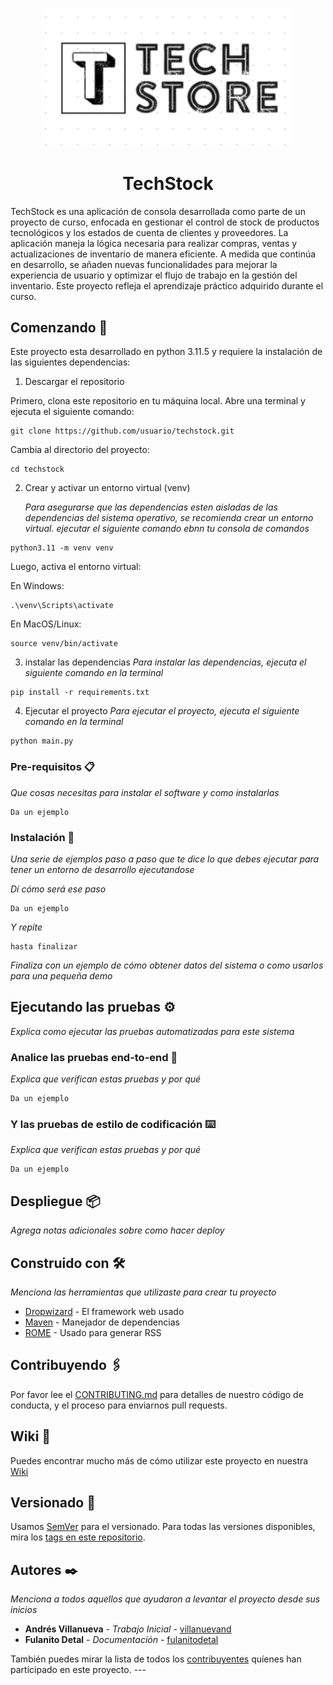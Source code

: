 
<p align="center">
  <img src="image.png" alt="Logo de TechStock" width="400">
</p>

<h1 style="text-align: center;">TechStock</h1>

TechStock es una aplicación de consola desarrollada como parte de un proyecto de curso, enfocada en gestionar el control de stock de productos tecnológicos y los estados de cuenta de clientes y proveedores. La aplicación maneja la lógica necesaria para realizar compras, ventas y actualizaciones de inventario de manera eficiente. A medida que continúa en desarrollo, se añaden nuevas funcionalidades para mejorar la experiencia de usuario y optimizar el flujo de trabajo en la gestión del inventario. Este proyecto refleja el aprendizaje práctico adquirido durante el curso.

## Comenzando 🚀

Este proyecto esta desarrollado en python 3.11.5 y requiere la instalación de las siguientes dependencias:

1. Descargar el repositorio

Primero, clona este repositorio en tu máquina local. Abre una terminal y ejecuta el siguiente comando:

```
git clone https://github.com/usuario/techstock.git

```
Cambia al directorio del proyecto:

```
cd techstock

```


2. Crear y activar un entorno virtual (venv)

    *Para asegurarse que las dependencias esten aisladas de las dependencias del sistema operativo, se recomienda crear un entorno virtual.
    ejecutar el siguiente comando ebnn tu consola de comandos*

```
python3.11 -m venv venv

```

Luego, activa el entorno virtual:

En Windows:

```
.\venv\Scripts\activate

```

En MacOS/Linux:

```
source venv/bin/activate
```

3. instalar las dependencias
    *Para instalar las dependencias, ejecuta el siguiente comando en la terminal*

```
pip install -r requirements.txt
```
4. Ejecutar el proyecto
    *Para ejecutar el proyecto, ejecuta el siguiente comando en la terminal*

```
python main.py
``` 


### Pre-requisitos 📋

_Que cosas necesitas para instalar el software y como instalarlas_

```
Da un ejemplo
```

### Instalación 🔧

_Una serie de ejemplos paso a paso que te dice lo que debes ejecutar para tener un entorno de desarrollo ejecutandose_

_Dí cómo será ese paso_

```
Da un ejemplo
```

_Y repite_

```
hasta finalizar
```

_Finaliza con un ejemplo de cómo obtener datos del sistema o como usarlos para una pequeña demo_

## Ejecutando las pruebas ⚙️

_Explica como ejecutar las pruebas automatizadas para este sistema_

### Analice las pruebas end-to-end 🔩

_Explica que verifican estas pruebas y por qué_

```
Da un ejemplo
```

### Y las pruebas de estilo de codificación ⌨️

_Explica que verifican estas pruebas y por qué_

```
Da un ejemplo
```

## Despliegue 📦

_Agrega notas adicionales sobre como hacer deploy_

## Construido con 🛠️

_Menciona las herramientas que utilizaste para crear tu proyecto_

* [Dropwizard](http://www.dropwizard.io/1.0.2/docs/) - El framework web usado
* [Maven](https://maven.apache.org/) - Manejador de dependencias
* [ROME](https://rometools.github.io/rome/) - Usado para generar RSS

## Contribuyendo 🖇️

Por favor lee el [CONTRIBUTING.md](https://gist.github.com/villanuevand/xxxxxx) para detalles de nuestro código de conducta, y el proceso para enviarnos pull requests.

## Wiki 📖

Puedes encontrar mucho más de cómo utilizar este proyecto en nuestra [Wiki](https://github.com/tu/proyecto/wiki)

## Versionado 📌

Usamos [SemVer](http://semver.org/) para el versionado. Para todas las versiones disponibles, mira los [tags en este repositorio](https://github.com/tu/proyecto/tags).

## Autores ✒️

_Menciona a todos aquellos que ayudaron a levantar el proyecto desde sus inicios_

* **Andrés Villanueva** - *Trabajo Inicial* - [villanuevand](https://github.com/villanuevand)
* **Fulanito Detal** - *Documentación* - [fulanitodetal](#fulanito-de-tal)

También puedes mirar la lista de todos los [contribuyentes](https://github.com/your/project/contributors) quíenes han participado en este proyecto. ---
